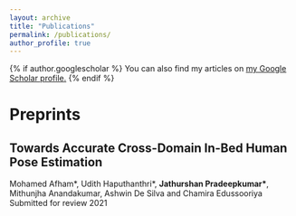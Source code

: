 ```yaml
---
layout: archive
title: "Publications"
permalink: /publications/
author_profile: true
---
```


{% if author.googlescholar %}
  You can also find my articles on <u><a href="{{author.googlescholar}}">my Google Scholar profile</a>.</u>
{% endif %}


# Preprints

## Towards Accurate Cross-Domain In-Bed Human Pose Estimation 
Mohamed Afham\*, Udith Haputhanthri\*, <b>Jathurshan Pradeepkumar\*</b>, Mithunjha Anandakumar, Ashwin De Silva and Chamira Edussooriya<br/>
Submitted for review 2021<br/>


